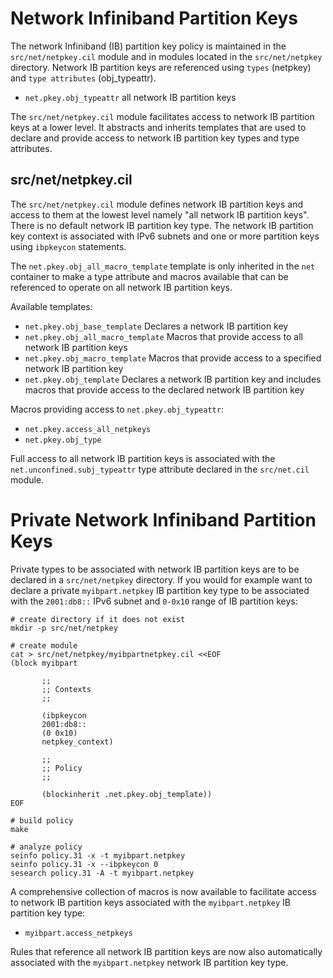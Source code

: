 # Network Infiniband Partition Keys

The network Infiniband (IB) partition key policy is maintained in the
`src/net/netpkey.cil` module and in modules located in the
`src/net/netpkey` directory. Network IB partition keys are referenced
using `types` (netpkey) and `type attributes` (obj_typeattr).

* `net.pkey.obj_typeattr` all network IB partition keys

The `src/net/netpkey.cil` module facilitates access to network IB
partition keys at a lower level. It abstracts and inherits templates
that are used to declare and provide access to network IB partition
key types and type attributes.

## src/net/netpkey.cil

The `src/net/netpkey.cil` module defines network IB partition keys and
access to them at the lowest level namely "all network IB partition
keys". There is no default network IB partition key type. The network
IB partition key context is associated with IPv6 subnets and one or
more partition keys using `ibpkeycon` statements.

The `net.pkey.obj_all_macro_template` template is only inherited in
the `net` container to make a type attribute and macros available that
can be referenced to operate on all network IB partition keys.

Available templates:

* `net.pkey.obj_base_template` Declares a network IB partition key
* `net.pkey.obj_all_macro_template` Macros that provide access to
all network IB partition keys
* `net.pkey.obj_macro_template` Macros that provide access to
a specified network IB partition key
* `net.pkey.obj_template` Declares a network IB partition key and
includes macros that provide access to the declared network IB
partition key

Macros providing access to `net.pkey.obj_typeattr`:

* `net.pkey.access_all_netpkeys`
* `net.pkey.obj_type`

Full access to all network IB partition keys is associated with the
`net.unconfined.subj_typeattr` type attribute declared in the
`src/net.cil` module.

# Private Network Infiniband Partition Keys

Private types to be associated with network IB partition keys are to
be declared in a `src/net/netpkey` directory. If you would for
example want to declare a private `myibpart.netpkey` IB partition key
type to be associated with the `2001:db8::` IPv6 subnet and `0-0x10`
range of IB partition keys:

```
# create directory if it does not exist
mkdir -p src/net/netpkey

# create module
cat > src/net/netpkey/myibpartnetpkey.cil <<EOF
(block myibpart

       ;;
       ;; Contexts
       ;;

       (ibpkeycon
       2001:db8::
       (0 0x10)
       netpkey_context)

       ;;
       ;; Policy
       ;;

       (blockinherit .net.pkey.obj_template))
EOF

# build policy
make

# analyze policy
seinfo policy.31 -x -t myibpart.netpkey
seinfo policy.31 -x --ibpkeycon 0
sesearch policy.31 -A -t myibpart.netpkey
```
A comprehensive collection of macros is now available to facilitate
access to network IB partition keys associated with the
`myibpart.netpkey` IB partition key type:

* `myibpart.access_netpkeys`

Rules that reference all network IB partition keys are now also
automatically associated with the `myibpart.netpkey` network IB
partition key type.
